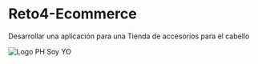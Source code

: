 # Reto4-Ecommerce
Desarrollar una aplicación para  una Tienda de accesorios para el cabello

![Logo PH Soy YO](https://user-images.githubusercontent.com/84050237/160298229-6262051b-dbd0-4346-8350-347c2a253763.png)


